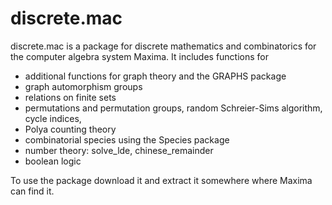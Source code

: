discrete.mac
=============

discrete.mac is a package for discrete mathematics and combinatorics
for the computer algebra system Maxima. It includes functions for

* additional functions for graph theory and the GRAPHS package
* graph automorphism groups
* relations on finite sets
* permutations and permutation groups, random Schreier-Sims algorithm,
  cycle indices,
* Polya counting theory
* combinatorial species using the Species package
* number theory: solve_lde, chinese_remainder
* boolean logic

To use the package download it and extract it somewhere where Maxima
can find it.
